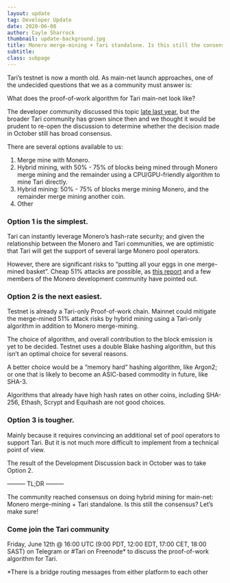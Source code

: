 ```yaml
---
layout: update
tag: Developer Update
date: 2020-06-08
author: Cayle Sharrock
thumbnail: update-background.jpg
title: Monero merge-mining + Tari standalone. Is this still the consensus? Let’s make sure!
subtitle:
class: subpage
---
```


Tari’s testnet is now a month old. As main-net launch approaches, one of the undecided questions that we as a community must answer is: 

What does the proof-of-work algorithm for Tari main-net look like?

The developer community discussed this topic [late last year](/2019/10/14/tari-protocol-discussion-47.html), but the broader Tari community has grown since then and we thought it would be prudent to re-open the discussion to determine whether the decision made in October still has broad consensus.

There are several options available to us:

1. Merge mine with Monero.
2. Hybrid mining, with 50% - 75% of blocks being mined through Monero merge mining and the remainder using a CPU/GPU-friendly algorithm to mine Tari directly.
3. Hybrid mining: 50% - 75% of blocks merge mining Monero, and the remainder merge mining another coin.
4. Other

### Option 1 is the simplest.

Tari can instantly leverage Monero’s hash-rate security; and given the relationship between the Monero and Tari communities, we are optimistic that Tari will get the support of several large Monero pool operators.

However, there are significant risks to “putting all your eggs in one merge-mined basket”. Cheap 51% attacks are possible, as [this report](https://tlu.tarilabs.com/merged-mining/merged-mining-scene/MergedMiningIntroduction.html#51-attacks) and a few members of the Monero development community have pointed out.

### Option 2 is the next easiest.

Testnet is already a Tari-only Proof-of-work chain. Mainnet could mitigate the merge-mined 51% attack risks by hybrid mining using a Tari-only algorithm in addition to Monero merge-mining.

The choice of algorithm, and overall contribution to the block emission is yet to be decided. Testnet uses a double Blake hashing algorithm, but this isn’t an optimal choice for several reasons.

A better choice would be a “memory hard” hashing algorithm, like Argon2; or one that is likely to become an ASIC-based commodity in future, like SHA-3. 

Algorithms that already have high hash rates on other coins, including SHA-256, Ethash, Scrypt and Equihash are not good choices.

### Option 3 is tougher.

Mainly because it requires convincing an additional set of pool operators to support Tari. But it is not much more difficult to implement from a technical point of view.

The result of the Development Discussion back in October was to take Option 2. 

———
TL;DR
———

The community reached consensus on doing hybrid mining for main-net: 
Monero merge-mining + Tari standalone. Is this still the consensus? Let’s make sure!

### Come join the Tari community 
Friday, June 12th @ 16:00 UTC (9:00 PDT, 12:00 EDT, 17:00 CET, 18:00 SAST) 
on Telegram or #Tari on Freenode* to discuss the proof-of-work algorithm for Tari.

*There is a bridge routing messages from either platform to each other